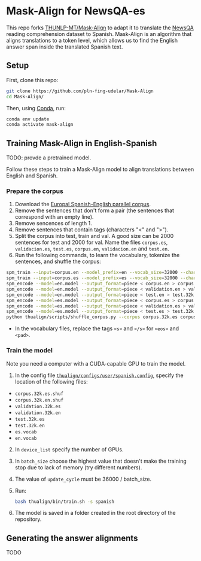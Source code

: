 # Mask-Align for NewsQA-es

This repo forks [THUNLP-MT/Mask-Align](https://github.com/THUNLP-MT/Mask-Align) to adapt it to translate the [NewsQA](https://www.microsoft.com/en-us/research/project/newsqa-dataset/) reading comprehension dataset to Spanish. Mask-Align is an algorithm that aligns translations to a token level, which allows us to find the English answer span inside the translated Spanish text.

## Setup

First, clone this repo:

```bash
git clone https://github.com/pln-fing-udelar/Mask-Align
cd Mask-Align/
```

Then, using [Conda](https://docs.conda.io/en/latest/index.html), run:

```bash
conda env update
conda activate mask-align
```

## Training Mask-Align in English-Spanish

TODO: provde a pretrained model.

Follow these steps to train a Mask-Align model to align translations between English and Spanish.

### Prepare the corpus

1. Download the [Europal Spanish-English parallel corpus](https://www.statmt.org/europarl/v7/es-en.tgz).
2. Remove the sentences that don't form a pair (the sentences that correspond with an empty line).
3. Remove sencences of length 1.
4. Remove sentences that contain tags (characters "<" and ">").
5. Split the corpus into test, train and val. A good size can be 2000 sentences for test and 2000 for val. Name the files `corpus.es`, `validacion.es`, `test.es`, `corpus.en`, `validacion.en` and `test.en`.
7. Run the following commands, to learn the vocabulary, tokenize the sentences, and shuffle the corpus:

  ```bash
  spm_train --input=corpus.en --model_prefix=en --vocab_size=32000 --character_coverage=1.0 --model_type=unigram
  spm_train --input=corpus.es --model_prefix=es --vocab_size=32000 --character_coverage=1.0 --model_type=unigram
  spm_encode --model=en.model --output_format=piece < corpus.en > corpus.32k.en
  spm_encode --model=en.model --output_format=piece < validation.en > validation.32k.en
  spm_encode --model=en.model --output_format=piece < test.en > test.32k.en
  spm_encode --model=es.model --output_format=piece < corpus.es > corpus.32k.es
  spm_encode --model=es.model --output_format=piece < validation.es > validation.32k.es
  spm_encode --model=es.model --output_format=piece < test.es > test.32k.es
  python thualign/scripts/shuffle_corpus.py --corpus corpus.32k.es corpus.32k.en
  ```

- In the vocabulary files, replace the tags `<s>` and `</s>` for `<eos>` and `<pad>`.

### Train the model

Note you need a computer with a CUDA-capable GPU to train the model.

1. In the config file [`thualign/configs/user/spanish.config`](thualign/configs/user/spanish.config), specify the location of the following files:
  - `corpus.32k.es.shuf`
  - `corpus.32k.en.shuf`
  - `validation.32k.es`
  - `validation.32k.en`
  - `test.32k.es`
  - `test.32k.en`
  - `es.vocab`
  - `en.vocab`
2. In `device_list` specify the number of GPUs.
3. In `batch_size` choose the highest value that doesn't make the training stop due to lack of memory (try different numbers).
4. The value of `update_cycle` must be 36000 / batch_size.
5. Run:

   ```bash
   bash thualign/bin/train.sh -s spanish
   ```

6. The model is saved in a folder created in the root directory of the repository.

## Generating the answer alignments

TODO
